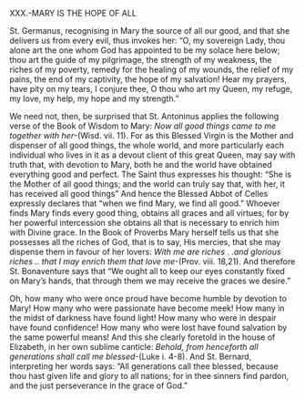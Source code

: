
XXX.-MARY IS THE HOPE OF ALL

St. Germanus, recognising in Mary the source of all our good, and that she delivers us from every evil, thus invokes her: “O, my sovereign Lady, thou alone art the one whom God has appointed to be my solace here below; thou art the guide of my pilgrimage, the strength of my weakness, the riches of my poverty, remedy for the healing of my wounds, the relief of my pains, the end of my captivity, the hope of my salvation! Hear my prayers, have pity on my tears, I conjure thee, O thou who art my Queen, my refuge, my love, my help, my hope and my strength.”

We need not, then, be surprised that St. Antoninus applies the following verse of the Book of Wisdom to Mary: _Now all good things came to me together with her_-(Wisd. vii. 11). For as this Blessed Virgin is the Mother and dispenser of all good things, the whole world, and more particularly each individual who Iives in it as a devout client of this great Queen, may say with truth that, with devotion to Mary, both he and the world have obtained everything good and perfect. The Saint thus expresses his thought: “She is the Mother of all good things; and the world can truly say that, with her, it has received all good things” And hence the Blessed Abbot of Celles expressly declares that “when we find Mary, we find all good.” Whoever finds Mary finds every good thing, obtains all graces and all virtues; for by her powerful intercession she obtains all that is necessary to enrich him with Divine grace. In the Book of Proverbs Mary herself tells us that she possesses all the riches of God, that is to say, His mercies, that she may dispense them in favour of her lovers: _With me are riches . .and glorious riches .. that I may enrich them that love me_-(Prov. viii. 18,21). And therefore St. Bonaventure says that “We ought all to keep our eyes constantly fixed on Mary’s hands, that through them we may receive the graces we desire.”

Oh, how many who were once proud have become humble by devotion to Mary! How many who were passionate have become meek! How many in the midst of darkness have found light! How many who were in despair have found confidence! How many who were lost have found salvation by the same powerful means! And this she clearly foretold in the house of Elizabeth, in her own sublime canticle: _Behold, from henceforth all generations shall call me blessed_-(Luke i. 4-8). And St. Bernard, interpreting her words says: “All generations call thee blessed, because thou hast given life and glory to all nations; for in thee sinners find pardon, and the just perseverance in the grace of God.”

